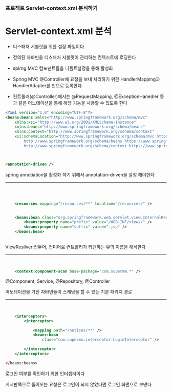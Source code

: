 ### 프로젝트 Servlet-context.xml 분석하기 

Servlet-context.xml 분석
===========

- 디스패처 서블릿을 위한 설정 파일이다

- 정의된 자바빈을 디스패처 서블릿이 관리하는 컨텍스트에 로딩한다

- spirng MVC 컴포넌트들을 디폴트설정을 통해 활성화

- Spring MVC @Controller에 요청을 보내 처리하기 위한
HandlerMapping과 HandlerAdapter를 빈으로 등록한다

- 컨트롤러(@Controller)에서는 @RequestMapping, @ExceptionHanedler 등과 같은 어노테이션을 통해 해당 기능을 사용할 수 있도록 한다



```xml
<?xml version="1.0" encoding="UTF-8"?>
<beans:beans xmlns="http://www.springframework.org/schema/mvc"
	xmlns:xsi="http://www.w3.org/2001/XMLSchema-instance"
	xmlns:beans="http://www.springframework.org/schema/beans"
	xmlns:context="http://www.springframework.org/schema/context"
	xsi:schemaLocation="http://www.springframework.org/schema/mvc https://www.springframework.org/schema/mvc/spring-mvc.xsd
		http://www.springframework.org/schema/beans https://www.springframework.org/schema/beans/spring-beans.xsd
		http://www.springframework.org/schema/context https://www.springframework.org/schema/context/spring-context.xsd">



<annotation-driven />
```
spring annotiation을 활성화 하기 위해서 annotation-driven을 설정 해야한다



* * * 

&nbsp;



```xml

	<resources mapping="/resources/**" location="/resources/" />


	<beans:bean class="org.springframework.web.servlet.view.InternalResourceViewResolver">
		<beans:property name="prefix" value="/WEB-INF/views/" />
		<beans:property name="suffix" value=".jsp" />
	</beans:bean>
    
```
ViewResilver:접두어, 접미어로 컨트롤러가 리턴하는 뷰의 이름을 해석한다

* * * 

&nbsp;



```xml
	<context:component-scan base-package="com.supermm.*" />
```
 @Component, Service, @Repository, @Controller 

 어노테이션을 가진 자바빈들이 스캐닝을 할 수 있는 기본 패키지 경로 
 
* * * 

&nbsp;


```xml	
	<interceptors>
		<interceptor>

			<mapping path="/notices/**" />
			<beans:bean
				class="com.supermm.interceptor.LoginInterceptor" />

		</interceptor>
	</interceptors>

</beans:beans>
``` 
로그인 여부를 확인하기 위한 인터셉터이다

게시판쪽으로 들어오는 요청은 로그인이 되지 않았다면 로그인 화면으로 보낸다

